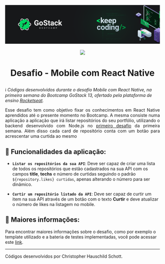 <div align="center">
  <img src="https://github.com/ChristopherHauschild/bootcamp-gostack-13-rocketseat/blob/master/gostack.png?raw=true">
</div> <br />

<div align="center">
  <img src="https://img.shields.io/static/v1?label=react%20native&message=mobile&color=purple&style=for-the-badge&logo=REACT"/>
</div>

# <p align="center">Desafio - Mobile com React Native</p>

:information_source: <i>Códigos desenvolvidos durante o desafio Mobile com React Native, na primeira semana do Bootcamp GoStack 13, ofertado pela plataforma de ensino [Rocketseat](https://rocketseat.com.br/).</i>

<p align="justify">
Esse desafio tem como objetivo fixar os conhecimentos em React Native aprendidos até o presente momento no Bootcamp. A mesma consiste numa aplicação a aplicação que irá listar repositórios do seu portfólio, utilizando o backend desenvolvido com Node.js no <a href="https://github.com/ChristopherHauschild/desafio-nodejs-semana01-gostack/" target='_blank'>primeiro desafio</a> da primeira semana. Além disso cada card de repositório conta com um botão para acrescentar uma curtida ao mesmo
</p>

## :rocket: Funcionalidades da aplicação:

- **`Listar os repositórios da sua API`**: Deve ser capaz de criar uma lista de todos os repositórios que estão cadastrados na sua API com os campos **title**, **techs** e número de curtidas seguindo o padrão `${repository.likes} curtidas`, apenas alterando o número para ser dinâmico.

- **`Curtir um repositório listado da API`**: Deve ser capaz de curtir um item na sua API através de um botão com o texto **Curtir** e deve atualizar o número de likes na listagem no mobile.

## :pushpin: Maiores informações:

Para encontrar maiores informações sobre o desafio, como por exemplo o template utilizado e a bateria de testes implementadas, você pode acessar este [link](https://github.com/rocketseat-education/gostack-template-conceitos-react-native).

<hr>

Códigos desenvolvidos por Christopher Hauschild Schott.

